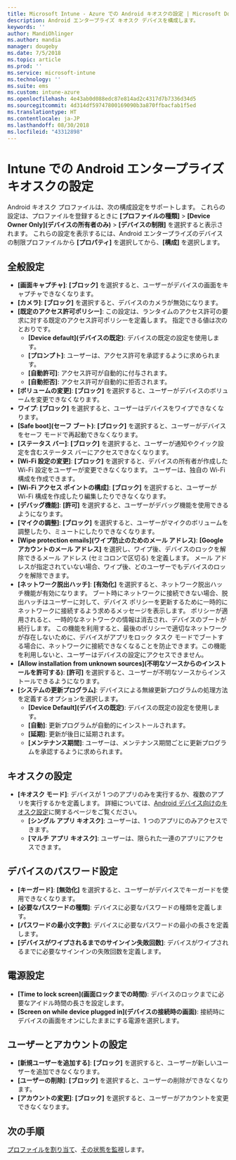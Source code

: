 ```yaml
---
title: Microsoft Intune - Azure での Android キオスクの設定 | Microsoft Docs
description: Android エンタープライズ キオスク デバイスを構成します。
keywords: ''
author: MandiOhlinger
ms.author: mandia
manager: dougeby
ms.date: 7/5/2018
ms.topic: article
ms.prod: ''
ms.service: microsoft-intune
ms.technology: ''
ms.suite: ems
ms.custom: intune-azure
ms.openlocfilehash: 4e43ab0d088edc87e814ad2c4317d7b7336d34d5
ms.sourcegitcommit: 4d314df59747800169090b3a870ffbacfab1f5ed
ms.translationtype: HT
ms.contentlocale: ja-JP
ms.lasthandoff: 08/30/2018
ms.locfileid: "43312898"
---
```

# <a name="android-enterprise-kiosk-settings-in-intune"></a>Intune での Android エンタープライズ キオスクの設定

Android キオスク プロファイルは、次の構成設定をサポートします。 これらの設定は、プロファイルを登録するときに **[プロファイルの種類]** > **[Device Owner Only]\(デバイスの所有者のみ\)** > **[デバイスの制限]** を選択すると表示されます。 これらの設定を表示するには、Android エンタープライズのデバイスの制限プロファイルから **[プロパティ]** を選択してから、**[構成]** を選択します。

## <a name="general-settings"></a>全般設定

- **[画面キャプチャ]**: **[ブロック]** を選択すると、ユーザーがデバイスの画面をキャプチャできなくなります。
- **[カメラ]**: **[ブロック]** を選択すると、デバイスのカメラが無効になります。
- **[既定のアクセス許可ポリシー]**: この設定は、ランタイムのアクセス許可の要求に対する既定のアクセス許可ポリシーを定義します。 指定できる値は次のとおりです。
    - **[Device default]\(デバイスの既定\)**: デバイスの既定の設定を使用します。
    - **[プロンプト]**: ユーザーは、アクセス許可を承認するように求められます。
    - **[自動許可]**: アクセス許可が自動的に付与されます。
    - **[自動拒否]**: アクセス許可が自動的に拒否されます。
- **[ボリュームの変更]**: **[ブロック]** を選択すると、ユーザーがデバイスのボリュームを変更できなくなります。
- **ワイプ**: **[ブロック]** を選択すると、ユーザーはデバイスをワイプできなくなります。
- **[Safe boot]\(セーフ ブート\)**: **[ブロック]** を選択すると、ユーザーがデバイスをセーフ モードで再起動できなくなります。
- **[ステータス バー]**: **[ブロック]** を選択すると、ユーザーが通知やクイック設定を含むステータス バーにアクセスできなくなります。
- **[Wi-Fi 設定の変更]**: **[ブロック]** を選択すると、デバイスの所有者が作成した Wi-Fi 設定をユーザーが変更できなくなります。 ユーザーは、独自の Wi-Fi 構成を作成できます。
- **[Wi-Fi アクセス ポイントの構成]**: **[ブロック]** を選択すると、ユーザーが Wi-Fi 構成を作成したり編集したりできなくなります。
- **[デバッグ機能]**: **[許可]** を選択すると、ユーザーがデバッグ機能を使用できるようになります。
- **[マイクの調整]**: **[ブロック]** を選択すると、ユーザーがマイクのボリュームを調整したり、ミュートにしたりできなくなります。
- **[Wipe protection emails]\(ワイプ防止のためのメール アドレス\)**: **[Google アカウントのメール アドレス]** を選択し、ワイプ後、デバイスのロックを解除できるメール アドレス (セミコロンで区切る) を定義します。 メール アドレスが指定されていない場合、ワイプ後、どのユーザーでもデバイスのロックを解除できます。
- **[ネットワーク脱出ハッチ]**: **[有効化]** を選択すると、ネットワーク脱出ハッチ機能が有効になります。 ブート時にネットワークに接続できない場合、脱出ハッチはユーザーに対して、デバイス ポリシーを更新するために一時的にネットワークに接続するよう求めるメッセージを表示します。 ポリシーが適用されると、一時的なネットワークの情報は消去され、デバイスのブートが続行します。 この機能を利用すると、最後のポリシーで適切なネットワークが存在しないために、デバイスがアプリをロック タスク モードでブートする場合に、ネットワークに接続できなくなることを防止できます。この機能を利用しないと、ユーザーはデバイスの設定にアクセスできません。
- **[Allow installation from unknown sources]\(不明なソースからのインストールを許可する\)**: **[許可]** を選択すると、ユーザーが不明なソースからインストールできるようになります。
- **[システムの更新プログラム]**: デバイスによる無線更新プログラムの処理方法を定義するオプションを選択します。
    - **[Device Default]\(デバイスの既定\)**: デバイスの既定の設定を使用します。
    - **[自動]**: 更新プログラムが自動的にインストールされます。
    - **[延期]**: 更新が後日に延期されます。
    - **[メンテナンス期間]**: ユーザーは、メンテナンス期間ごとに更新プログラムを承認するように求められます。

## <a name="kiosk-settings"></a>キオスクの設定

- **[キオスク モード]**: デバイスが 1 つのアプリのみを実行するか、複数のアプリを実行するかを定義します。 詳細については、[Android デバイス向けのキオスク設定](android-kiosk-settings.md)に関するページをご覧ください。
    - **[シングル アプリ キオスク]**: ユーザーは、1 つのアプリにのみアクセスできます。
    - **[マルチ アプリ キオスク]**: ユーザーは、限られた一連のアプリにアクセスできます。

## <a name="device-password-settings"></a>デバイスのパスワード設定

- **[キーガード]**: **[無効化]** を選択すると、ユーザーがデバイスでキーガードを使用できなくなります。
- **[必要なパスワードの種類]**: デバイスに必要なパスワードの種類を定義します。
- **[パスワードの最小文字数]**: デバイスに必要なパスワードの最小の長さを定義します。
- **[デバイスがワイプされるまでのサインイン失敗回数]**: デバイスがワイプされるまでに必要なサインインの失敗回数を定義します。

## <a name="power-settings"></a>電源設定

- **[Time to lock screen]\(画面ロックまでの時間\)**: デバイスのロックまでに必要なアイドル時間の長さを設定します。
- **[Screen on while device plugged in]\(デバイスの接続時の画面\)**: 接続時にデバイスの画面をオンにしたままにする電源を選択します。

## <a name="users-and-accounts-settings"></a>ユーザーとアカウントの設定

- **[新規ユーザーを追加する]**: **[ブロック]** を選択すると、ユーザーが新しいユーザーを追加できなくなります。
- **[ユーザーの削除]**: **[ブロック]** を選択すると、ユーザーの削除ができなくなります。
- **[アカウントの変更]**: **[ブロック]** を選択すると、ユーザーがアカウントを変更できなくなります。

## <a name="next-steps"></a>次の手順
[プロファイルを割り当て](device-profile-assign.md)、[その状態を監視](device-profile-monitor.md)します。



